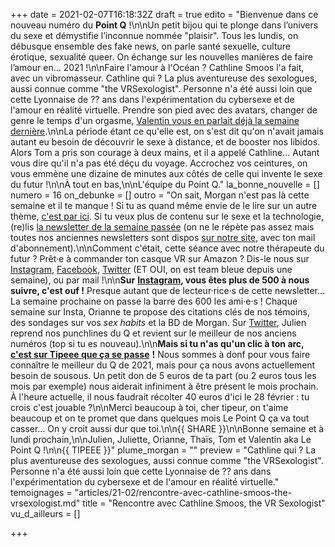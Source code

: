 +++
date = 2021-02-07T16:18:32Z
draft = true
edito = "Bienvenue dans ce nouveau numéro du **Point Q** !\n\nUn petit bijou qui te plonge dans l’univers du sexe et démystifie l’inconnue nommée \"plaisir\". Tous les lundis, on débusque ensemble des fake news, on parle santé sexuelle, culture érotique, sexualité queer. On échange sur les nouvelles manières de faire l’amour en... 2021 !\n\nFaire l'amour à l'Océan ? Cathline Smoos l'a fait, avec un vibromasseur. Cathline qui ? La plus aventureuse des sexologues, aussi connue comme \"the VRSexologist\". Personne n'a été aussi loin que cette Lyonnaise de ?? ans dans l'expérimentation du cybersexe et de l'amour en réalité virtuelle. Prendre son pied avec des avatars, changer de genre le temps d'un orgasme, [Valentin vous en parlait déjà la semaine dernière](https://lepointq.com/articles/21-02/voir-autrement-avec-un-casque-vr/).\n\nLa période étant ce qu'elle est, on s'est dit qu'on n'avait jamais autant eu besoin de découvrir le sexe à distance, et de booster nos libidos. Alors Tom a pris son courage à deux mains, et il a appelé Cathline... Autant vous dire qu'il n'a pas été déçu du voyage. Accrochez vos ceintures, on vous emmène une dizaine de minutes aux côtés de celle qui invente le sexe du futur !\n\nÀ tout en bas,\n\nL'équipe du Point Q."
la_bonne_nouvelle = []
numero = 16
on_debunke = []
outro = "On sait, Morgan n'est pas là cette semaine et il te manque ! Si tu as quand même envie de le lire sur un autre thème, [c'est par ici](https://www.instagram.com/p/CK1jt2OBJaD/). Si tu veux plus de contenu sur le sexe et la technologie, (re)lis [la newsletter de la semaine passée](https://lepointq.com/newsletters/et-toi-tu-reves-erotech/) (on ne le répète pas assez mais toutes nos anciennes newsletters sont dispos [sur notre site](https://lepointq.com), avec ton mail d'abonnement).\n\nComment c'était, cette séance avec notre thérapeute du futur ? Prêt·e à commander ton casque VR sur Amazon ? Dis-le nous sur [Instagram](https://www.instagram.com/lepoint.q/), [Facebook](https://www.facebook.com/lepointq.news), [Twitter](https://twitter.com/LePointQ) (ET OUI, on est team bleue depuis une semaine), ou par mail !\n\n**Sur** [**Instagram**](https://www.instagram.com/lepoint.q/)**, vous êtes plus de 500 à nous suivre, c'est ouf !** Presque autant que de lecteur·rice·s de cette newsletter... La semaine prochaine on passe la barre des 600 les ami·e·s ! Chaque semaine sur Insta, Orianne te propose des citations clés de nos témoins, des sondages sur vos _sex habits_ et la BD de Morgan. Sur [Twitter](https://twitter.com/LePointQ), Julien reprend nos punchlines du Q et revient sur le meilleur de nos anciens numéros (top si tu es nouveau).\n\n**Mais si tu n'as qu'un clic à ton arc,** [**c'est sur Tipeee que ça se passe**](https://fr.tipeee.com/le-point-q) **!** Nous sommes à donf pour vous faire connaître le meilleur du Q de 2021, mais pour ça nous avons actuellement besoin de sousous. Un petit don de 5 euros de ta part (ou 2 euros tous les mois par exemple) nous aiderait infiniment à être présent le mois prochain. À l'heure actuelle, il nous faudrait récolter 40 euros d'ici le 28 février : tu crois c'est jouable ?\n\nMerci beaucoup à toi, cher tipeur, on t'aime beaucoup et on te promet que dans quelques mois Le Point Q ça va tout casser... On y croit aussi dur que toi.\n\n{{ SHARE }}\n\nBonne semaine et à lundi prochain,\n\nJulien, Juliette, Orianne, Thaïs, Tom et Valentin aka Le Point Q !\n\n{{ TIPEEE }}"
plume_morgan = ""
preview = "Cathline qui ? La plus aventureuse des sexologues, aussi connue comme \"the VRSexologist\". Personne n'a été aussi loin que cette Lyonnaise de ?? ans dans l'expérimentation du cybersexe et de l'amour en réalité virtuelle."
temoignages = "articles/21-02/rencontre-avec-cathline-smoos-the-vrsexologist.md"
title = "Rencontre avec Cathline Smoos, the VR Sexologist"
vu_d_ailleurs = []

+++
